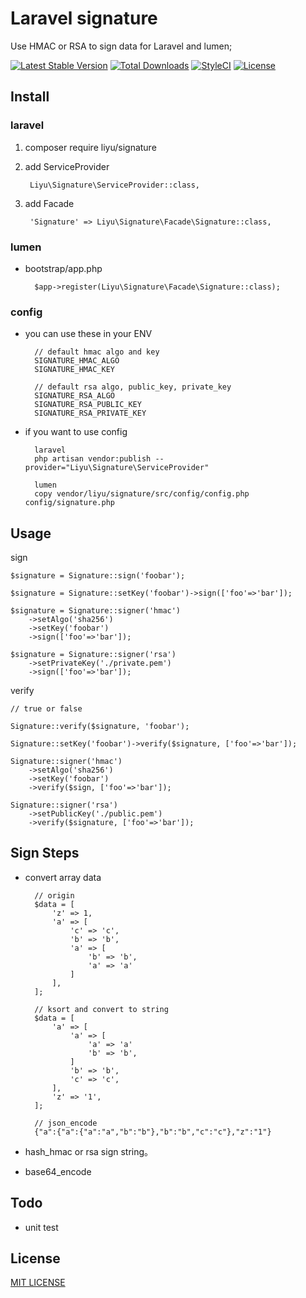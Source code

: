 # Laravel signature

Use HMAC or RSA to sign data for Laravel and lumen;

[![Latest Stable Version](https://poser.pugx.org/liyu/signature/version)](https://packagist.org/packages/liyu/signature)
[![Total Downloads](https://poser.pugx.org/liyu/signature/downloads)](https://packagist.org/packages/liyu/signature)
[![StyleCI](https://styleci.io/repos/76261016/shield)](https://styleci.io/repos/76261016096)
[![License](https://poser.pugx.org/liyu/signature/license)](https://packagist.org/packages/liyu/signature)


## Install

### laravel

1. composer require liyu/signature
2. add ServiceProvider

        Liyu\Signature\ServiceProvider::class,
3. add Facade

        'Signature' => Liyu\Signature\Facade\Signature::class,

### lumen

- bootstrap/app.php

        $app->register(Liyu\Signature\Facade\Signature::class);

### config

- you can use these in your ENV

        // default hmac algo and key
        SIGNATURE_HMAC_ALGO
        SIGNATURE_HMAC_KEY

        // default rsa algo, public_key, private_key
        SIGNATURE_RSA_ALGO
        SIGNATURE_RSA_PUBLIC_KEY
        SIGNATURE_RSA_PRIVATE_KEY

- if you want to use config

        laravel
        php artisan vendor:publish --provider="Liyu\Signature\ServiceProvider"

        lumen
        copy vendor/liyu/signature/src/config/config.php config/signature.php

## Usage

sign

    $signature = Signature::sign('foobar');

    $signature = Signature::setKey('foobar')->sign(['foo'=>'bar']);

    $signature = Signature::signer('hmac')
        ->setAlgo('sha256')
        ->setKey('foobar')
        ->sign(['foo'=>'bar']);

    $signature = Signature::signer('rsa')
        ->setPrivateKey('./private.pem')
        ->sign(['foo'=>'bar']);

verify

    // true or false

    Signature::verify($signature, 'foobar');

    Signature::setKey('foobar')->verify($signature, ['foo'=>'bar']);

    Signature::signer('hmac')
        ->setAlgo('sha256')
        ->setKey('foobar')
        ->verify($sign, ['foo'=>'bar']);

    Signature::signer('rsa')
        ->setPublicKey('./public.pem')
        ->verify($signature, ['foo'=>'bar']);

## Sign Steps

- convert array data

        // origin
        $data = [
            'z' => 1,
            'a' => [
                'c' => 'c',
                'b' => 'b',
                'a' => [
                    'b' => 'b',
                    'a' => 'a'
                ]
            ],
        ];

        // ksort and convert to string
        $data = [
            'a' => [
                'a' => [
                    'a' => 'a'
                    'b' => 'b',
                ]
                'b' => 'b',
                'c' => 'c',
            ],
            'z' => '1',
        ];

        // json_encode
        {"a":{"a":{"a":"a","b":"b"},"b":"b","c":"c"},"z":"1"}

- hash_hmac or rsa sign string。
- base64_encode

## Todo

- unit test

## License

[MIT LICENSE](https://github.com/liyu001989/signature/blob/master/LICENSE)
